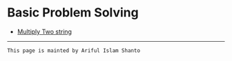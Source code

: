 # Basic Problem Solving
- [Multiply Two string](shanto-swe029.github.io/programming-notes/multiplytwostring)


***

`This page is mainted by Ariful Islam Shanto`
